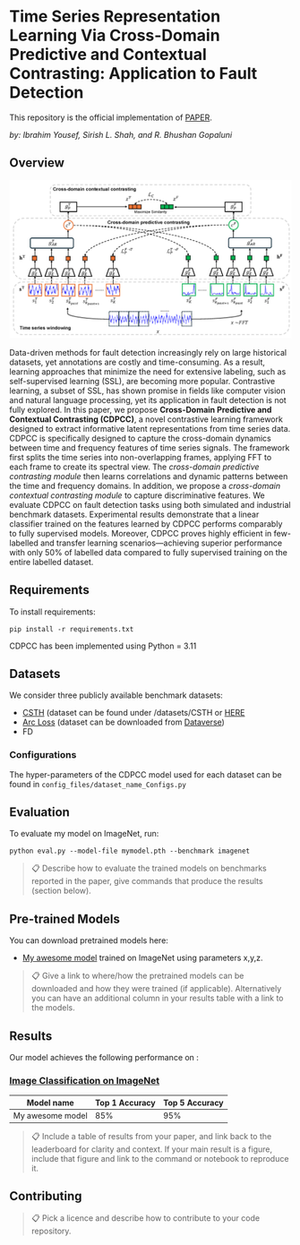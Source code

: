 # Time Series Representation Learning Via Cross-Domain Predictive and Contextual Contrasting: Application to Fault Detection

This repository is the official implementation of [PAPER](https://papers.ssrn.com/sol3/papers.cfm?abstract_id=5085741). 

_by: Ibrahim Yousef, Sirish L. Shah, and R. Bhushan Gopaluni_

## Overview

<p align="center">
<img src="images/CDPCC_Figure.png" width="800" class="center">
</p>


Data-driven methods for fault detection increasingly rely on large historical datasets, yet annotations are costly and time-consuming. As a result, learning approaches that minimize the need for extensive labeling, such as self-supervised learning (SSL), are becoming more popular. Contrastive learning, a subset of SSL, has shown promise in fields like computer vision and natural language processing, yet its application in fault detection is not fully explored. In this paper, we propose **Cross-Domain Predictive and Contextual Contrasting (CDPCC)**, a novel contrastive learning framework designed to extract informative latent representations from time series data. CDPCC is specifically designed to capture the cross-domain dynamics between time and frequency features of time series signals. The framework first splits the time series into non-overlapping frames, applying FFT to each frame to create its spectral view. The *cross-domain predictive contrasting module* then learns correlations and dynamic patterns between the time and frequency domains. In addition, we propose a *cross-domain contextual contrasting module* to capture discriminative features. We evaluate CDPCC on fault detection tasks using both simulated and industrial benchmark datasets. Experimental results demonstrate that a linear classifier trained on the features learned by CDPCC performs comparably to fully supervised models. Moreover, CDPCC proves highly efficient in few-labelled and transfer learning scenarios—achieving superior performance with only 50\% of labelled data compared to fully supervised training on the entire labelled dataset.


## Requirements

To install requirements:

```setup
pip install -r requirements.txt
```

CDPCC has been implemented using Python = 3.11

## Datasets

We consider three publicly available benchmark datasets: 

- [CSTH](https://zenodo.org/records/10093059) (dataset can be found under /datasets/CSTH or [HERE](https://doi.org/10.5683/SP3/8FXNGM)
- [Arc Loss](https://www.sciencedirect.com/science/article/pii/S0959152423001105) (dataset can be downloaded from [Dataverse](https://doi.org/10.5683/SP3/NREPZM))
- FD

### Configurations

The hyper-parameters of the CDPCC model used for each dataset can be found in ```config_files/dataset_name_Configs.py```

## Evaluation

To evaluate my model on ImageNet, run:

```eval
python eval.py --model-file mymodel.pth --benchmark imagenet
```

>📋  Describe how to evaluate the trained models on benchmarks reported in the paper, give commands that produce the results (section below).

## Pre-trained Models

You can download pretrained models here:

- [My awesome model](https://drive.google.com/mymodel.pth) trained on ImageNet using parameters x,y,z. 

>📋  Give a link to where/how the pretrained models can be downloaded and how they were trained (if applicable).  Alternatively you can have an additional column in your results table with a link to the models.

## Results

Our model achieves the following performance on :

### [Image Classification on ImageNet](https://paperswithcode.com/sota/image-classification-on-imagenet)

| Model name         | Top 1 Accuracy  | Top 5 Accuracy |
| ------------------ |---------------- | -------------- |
| My awesome model   |     85%         |      95%       |

>📋  Include a table of results from your paper, and link back to the leaderboard for clarity and context. If your main result is a figure, include that figure and link to the command or notebook to reproduce it. 


## Contributing

>📋  Pick a licence and describe how to contribute to your code repository. 
